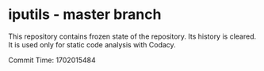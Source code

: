 # iputils - master branch

This repository contains frozen state of the repository.
Its history is cleared. It is used only for static code
analysis with Codacy.

Commit Time: 1702015484